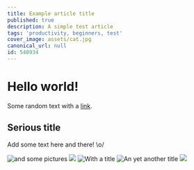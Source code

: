 ```yaml
---
title: Example article title
published: true
description: A simple test article
tags: 'productivity, beginners, test'
cover_image: assets/cat.jpg
canonical_url: null
id: 540934
---
```

# Hello world!

Some random text with a [link](https://code.visualstudio.com).

## Serious title

Add some text here and there! \o/

![and some pictures](./assets/cat.jpg)
![ ](/assets/cat.jpg)
![](assets/cat.jpg 'With a title' )
![](oups/../cat.jpg "An yet another title")
![  ](hhttps://avatars1.githubusercontent.com/u/593151?s=60&u=1c9af313e0b0d4cd7a1c4a20f309357054b28677&v=4  )
